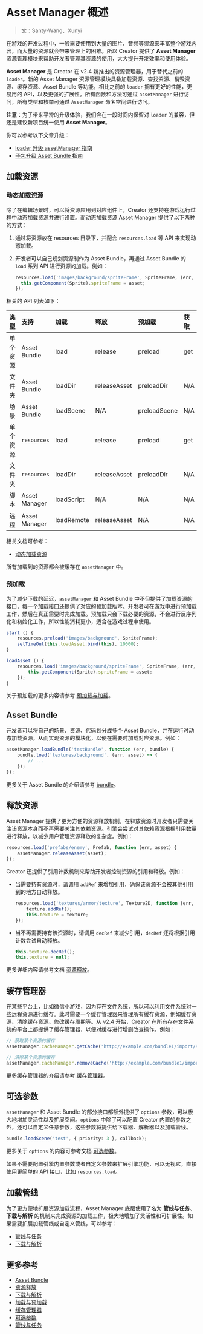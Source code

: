 # Asset Manager 概述

> 文：Santy-Wang、Xunyi

在游戏的开发过程中，一般需要使用到大量的图片、音频等资源来丰富整个游戏内容，而大量的资源就会带来管理上的困难。所以 Creator 提供了 **Asset Manager** 资源管理模块来帮助开发者管理其资源的使用，大大提升开发效率和使用体验。

**Asset Manager** 是 Creator 在 v2.4 新推出的资源管理器，用于替代之前的 `loader`。新的 Asset Manager 资源管理模块具备加载资源、查找资源、销毁资源、缓存资源、Asset Bundle 等功能，相比之前的 `loader` 拥有更好的性能，更易用的 API，以及更强的扩展性。所有函数和方法可通过 `assetManager` 进行访问，所有类型和枚举可通过 `AssetManager` 命名空间进行访问。

**注意**：为了带来平滑的升级体验，我们会在一段时间内保留对 `loader` 的兼容，但还是建议新项目统一使用 **Asset Manager**。

你可以参考以下文章升级：

- [loader 升级 assetManager 指南](asset-manager-upgrade-guide.md)
- [子包升级 Asset Bundle 指南](subpackage-upgrade-guide.md)

## 加载资源

### 动态加载资源

除了在编辑场景时，可以将资源应用到对应组件上，Creator 还支持在游戏运行过程中动态加载资源并进行设置。而动态加载资源 Asset Manager 提供了以下两种的方式：

1. 通过将资源放在 resources 目录下，并配合 `resources.load` 等 API 来实现动态加载。
2. 开发者可以自己规划资源制作为 Asset Bundle，再通过 Asset Bundle 的 `load` 系列 API 进行资源的加载。例如：

    ```typescript
    resources.load('images/background/spriteFrame', SpriteFrame, (err, asset) => {
      this.getComponent(Sprite).spriteFrame = asset;
    });
    ```

相关的 API 列表如下：

| 类型 | 支持 | 加载 | 释放 | 预加载 | 获取 | 查询资源信息 |
| :-- | :-- | :-- | :-- | :-- | :-- | :-- |
| 单个资源 | Asset Bundle   | load       | release      | preload      | get | getInfoWithPath |
| 文件夹   | Asset Bundle   | loadDir    | releaseAsset | preloadDir   | N/A | getDirWithPath  |
| 场景     | Asset Bundle   | loadScene  | N/A          | preloadScene | N/A | getSceneInfo    |
| 单个资源 | `resources` | load       | release      | preload      | get | getInfoWithPath |
| 文件夹   | `resources` | loadDir    | releaseAsset | preloadDir   | N/A | getDirWithPath  |
| 脚本     | Asset Manager  | loadScript | N/A          | N/A          | N/A | N/A             |
| 远程     | Asset Manager  | loadRemote | releaseAsset | N/A          | N/A | N/A             |

相关文档可参考：

- [动态加载资源](dynamic-load-resources.md)

所有加载到的资源都会被缓存在 `assetManager` 中。

### 预加载

为了减少下载的延迟，`assetManager` 和 Asset Bundle 中不但提供了加载资源的接口，每一个加载接口还提供了对应的预加载版本。开发者可在游戏中进行预加载工作，然后在真正需要时完成加载。预加载只会下载必要的资源，不会进行反序列化和初始化工作，所以性能消耗更小，适合在游戏过程中使用。

```typescript
start () {
    resources.preload('images/background', SpriteFrame);
    setTimeOut(this.loadAsset.bind(this), 10000);
}

loadAsset () {
    resources.load('images/background/spriteFrame', SpriteFrame, (err, asset) => {
        this.getComponent(Sprite).spriteFrame = asset;
    });
}
```

关于预加载的更多内容请参考 [预加载与加载](preload-load.md)。

## Asset Bundle

开发者可以将自己的场景、资源、代码划分成多个 Asset Bundle，并在运行时动态加载资源，从而实现资源的模块化，以便在需要时加载对应资源。例如：

```typescript
assetManager.loadBundle('testBundle', function (err, bundle) {
    bundle.load('textures/background', (err, asset) => {
        // ...
    });
});
```

更多关于 Asset Bundle 的介绍请参考 [bundle](bundle.md)。

## 释放资源

Asset Manager 提供了更为方便的资源释放机制，在释放资源时开发者只需要关注该资源本身而不再需要关注其依赖资源。引擎会尝试对其依赖资源根据引用数量进行释放，以减少用户管理资源释放的复杂度。例如：

```typescript
resources.load('prefabs/enemy', Prefab, function (err, asset) {
    assetManager.releaseAsset(asset);
});
```

Creator 还提供了引用计数机制来帮助开发者控制资源的引用和释放。例如：

- 当需要持有资源时，请调用 `addRef` 来增加引用，确保该资源不会被其他引用到的地方自动释放。

  ```typescript
  resources.load('textures/armor/texture', Texture2D, function (err, texture) {
      texture.addRef();
      this.texture = texture;
  });
  ```

- 当不再需要持有该资源时，请调用 `decRef` 来减少引用，`decRef` 还将根据引用计数尝试自动释放。

  ```typescript
  this.texture.decRef();
  this.texture = null;
  ```

更多详细内容请参考文档 [资源释放](release-manager.md)。

## 缓存管理器

在某些平台上，比如微信小游戏，因为存在文件系统，所以可以利用文件系统对一些远程资源进行缓存。此时需要一个缓存管理器来管理所有缓存资源，例如缓存资源、清除缓存资源、修改缓存周期等。从 v2.4 开始，Creator 在所有存在文件系统的平台上都提供了缓存管理器，以便对缓存进行增删改查操作。例如：

```typescript
// 获取某个资源的缓存
assetManager.cacheManager.getCache('http://example.com/bundle1/import/9a/9aswe123-dsqw-12xe-123xqawe12.json');

// 清除某个资源的缓存
assetManager.cacheManager.removeCache('http://example.com/bundle1/import/9a/9aswe123-dsqw-12xe-123xqawe12.json');
```

更多缓存管理器的介绍请参考 [缓存管理器](cache-manager.md)。

## 可选参数

`assetManager` 和 Asset Bundle 的部分接口都额外提供了 `options` 参数，可以极大地增加灵活性以及扩展空间。`options` 中除了可以配置 Creator 内置的参数之外，还可以自定义任意参数，这些参数将提供给下载器、解析器以及加载管线。

```typescript
bundle.loadScene('test', { priority: 3 }, callback);
```

更多关于 `options` 的内容可参考文档 [可选参数](options.md)。

如果不需要配置引擎内置参数或者自定义参数来扩展引擎功能，可以无视它，直接使用更简单的 API 接口，比如 `resources.load`。

## 加载管线

为了更方便地扩展资源加载流程，Asset Manager 底层使用了名为 **管线与任务**、**下载与解析** 的机制来完成资源的加载工作，极大地增加了灵活性和可扩展性。如果需要扩展加载管线或自定义管线，可以参考：

- [管线与任务](pipeline-task.md)
- [下载与解析](downloader-parser.md)

## 更多参考

- [Asset Bundle](bundle.md)
- [资源释放](release-manager.md)
- [下载与解析](downloader-parser.md)
- [加载与预加载](preload-load.md)
- [缓存管理器](cache-manager.md)
- [可选参数](options.md)
- [管线与任务](pipeline-task.md)
